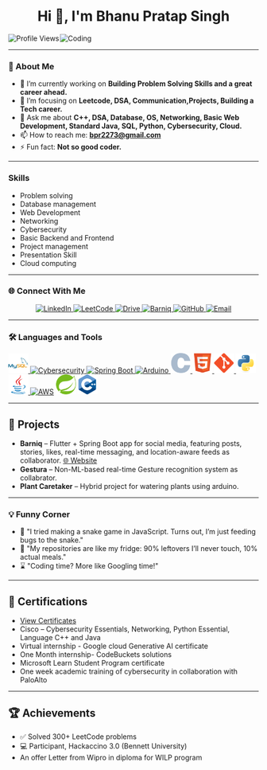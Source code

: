 <h1 align="center">Hi 👋, I'm Bhanu Pratap Singh</h1>

<img align="right" alt="Coding" width="400" src="https://cdn.dribbble.com/users/1162077/screenshots/3848914/programmer.gif">

<p align="left"> 
  <img src="https://komarev.com/ghpvc/?username=harshkrsharma&label=Profile%20views&color=0e75b6&style=flat" alt="Profile Views" /> 
</p>

---

### 🌱 About Me
- 🔭 I’m currently working on **Building Problem Solving Skills and a great career ahead.**
- 🌱 I’m focusing on **Leetcode, DSA, Communication,Projects, Building a Tech career.**
- 💬 Ask me about **C++, DSA, Database, OS, Networking, Basic Web Development, Standard Java, SQL, Python, Cybersecurity, Cloud.**
- 📫 How to reach me: **bpr2273@gmail.com**
- ⚡ Fun fact: **Not so good coder.**

---

### Skills

- Problem solving 
- Database management
- Web Development
- Networking
- Cybersecurity
- Basic Backend and Frontend
- Project management
- Presentation Skill
- Cloud computing

---
### 🌐 Connect With Me
<p>
  <div align="center">
  <!-- LinkedIn -->
  <a href="https://www.linkedin.com/in/bhanu-pratap-singh-18920a1b6/?trk=opento_sprofile_topcard" target="_blank">
    <img src="https://cdn-icons-png.flaticon.com/512/174/174857.png" alt="LinkedIn" width="40" height="40"/>
  </a>

  <!-- LeetCode -->
  <a href="https://leetcode.com/u/Bhanu-0001/" target="_blank">
    <img src="https://upload.wikimedia.org/wikipedia/commons/1/19/LeetCode_logo_black.png" alt="LeetCode" width="40" height="40"/>
  </a>

  <!-- Google Drive -->
  <a href="https://drive.google.com/drive/folders/1bI-tXuQgGDnFcpoe-MIg9VbeKY-EuQsr?usp=sharing" target="_blank">
    <img src="https://cdn-icons-png.flaticon.com/512/2991/2991148.png" alt="Drive" width="40" height="40"/>
  </a>

  <!-- Barniq -->
  <a href="https://www.barniq.in/" target="_blank" rel="noreferrer">
    <img src="https://www.barniq.in/favicon.ico" alt="Barniq" width="40" height="40"/>
  </a>

  <!-- GitHub -->
  <a href="https://github.com/Bhanu002-git" target="_blank">
    <img src="https://cdn-icons-png.flaticon.com/512/733/733553.png" alt="GitHub" width="40" height="40"/>
  </a>

  <!-- Gmail -->
  <a href="mailto:bpr2273@gmail.com">
    <img src="https://cdn-icons-png.flaticon.com/512/732/732200.png" alt="Email" width="40" height="40"/>
  </a>
</div>

</p>

---

### 🛠️ Languages and Tools
<p>
<p align="left">
  <!-- SQL -->
  <a href="https://www.mysql.com/" target="_blank" rel="noreferrer">
    <img src="https://raw.githubusercontent.com/devicons/devicon/master/icons/mysql/mysql-original-wordmark.svg" alt="SQL" width="40" height="40"/>
  </a>
  
  <!-- Cybersecurity (using Kali Linux logo as a representation) -->
  <a href="https://www.kali.org/" target="_blank" rel="noreferrer">
    <img src="https://www.kali.org/tools/kali-tools-logo.svg" alt="Cybersecurity" width="40" height="40"/>
  </a>

  <!-- Spring Boot -->
  <a href="https://spring.io/projects/spring-boot" target="_blank" rel="noreferrer">
    <img src="https://www.vectorlogo.zone/logos/springio/springio-icon.svg" alt="Spring Boot" width="40" height="40"/>
  </a>

  <!-- Arduino -->
  <a href="https://www.arduino.cc/" target="_blank" rel="noreferrer">
    <img src="https://cdn.worldvectorlogo.com/logos/arduino-1.svg" alt="Arduino" width="40" height="40"/>
  </a>

  <!-- C Language -->
  <a href="https://en.cppreference.com/w/c" target="_blank" rel="noreferrer">
    <img src="https://raw.githubusercontent.com/devicons/devicon/master/icons/c/c-original.svg" alt="C Language" width="40" height="40"/>
  </a>
  <a href="https://developer.mozilla.org/en-US/docs/Web/HTML" target="_blank" rel="noreferrer">
    <img src="https://raw.githubusercontent.com/devicons/devicon/master/icons/html5/html5-original.svg" alt="HTML5" width="40" height="40"/>
  </a>
  <a href="https://git-scm.com/" target="_blank" rel="noreferrer"> <img src="https://raw.githubusercontent.com/devicons/devicon/master/icons/git/git-original.svg" alt="Git" width="40" height="40"/> </a>
  <a href="https://www.python.org/" target="_blank" rel="noreferrer"> <img src="https://raw.githubusercontent.com/devicons/devicon/master/icons/python/python-original.svg" alt="Python" width="40" height="40"/> </a>
  <a href="https://www.java.com/" target="_blank" rel="noreferrer"> <img src="https://raw.githubusercontent.com/devicons/devicon/master/icons/java/java-original.svg" alt="Java" width="40" height="40"/> </a>
  <a href="https://aws.amazon.com/" target="_blank" rel="noreferrer">
  <img src="https://cdn.jsdelivr.net/gh/devicons/devicon/icons/amazonwebservices/amazonwebservices-original-wordmark.svg" alt="AWS" width="40" height="40"/></a>
  <a href="https://spring.io/projects/spring-boot" target="_blank" rel="noreferrer">
  <img src="https://raw.githubusercontent.com/devicons/devicon/master/icons/spring/spring-original.svg" alt="Spring Boot" width="40" height="40"/></a>
  <a href="https://isocpp.org/" target="_blank" rel="noreferrer">
  <img src="https://raw.githubusercontent.com/devicons/devicon/master/icons/cplusplus/cplusplus-original.svg" alt="C++" width="40" height="40"/></a>

</p>

---


## 🚀 Projects
- **Barniq** – Flutter + Spring Boot app for social media, featuring posts, stories, likes, real-time messaging, and location-aware feeds as collaborator. [🌐 Website](https://barniq.in)  
- **Gestura** – Non-ML-based real-time Gesture recognition system as collabrator.
- **Plant Caretaker** – Hybrid project for watering plants using arduino.  

---

### 💡 Funny Corner
- 🐍 "I tried making a snake game in JavaScript. Turns out, I’m just feeding bugs to the snake."  
- 📂 "My repositories are like my fridge: 90% leftovers I’ll never touch, 10% actual meals."  
- ⌛ "Coding time? More like Googling time!"  

---

## 📜 Certifications
- [View Certificates](https://drive.google.com/drive/folders/1bI-tXuQgGDnFcpoe-MIg9VbeKY-EuQsr?usp=sharing)  
- Cisco – Cybersecurity Essentials, Networking, Python Essential, Language C++ and Java 
- Virtual internship - Google cloud Generative AI certificate
- One Month internship- CodeBuckets solutions
- Microsoft Learn Student Program certificate
- One week academic training of cybersecurity in collaboration with PaloAlto
  
---

## 🏆 Achievements
- ✅ Solved 300+ LeetCode problems  
- 💻 Participant, Hackaccino 3.0 (Bennett University)
- An offer Letter from Wipro in diploma for WILP program  
